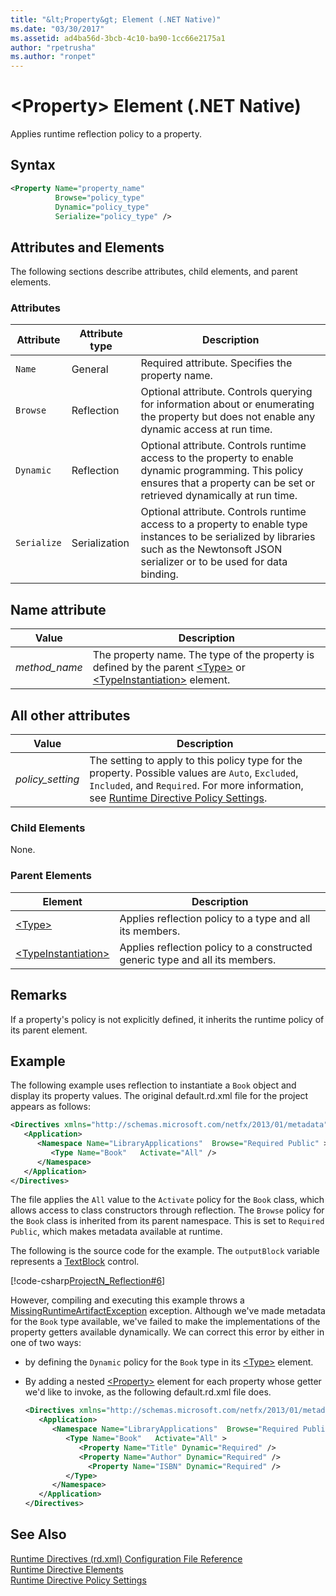 ```yaml
---
title: "&lt;Property&gt; Element (.NET Native)"
ms.date: "03/30/2017"
ms.assetid: ad4ba56d-3bcb-4c10-ba90-1cc66e2175a1
author: "rpetrusha"
ms.author: "ronpet"
---
```

# &lt;Property&gt; Element (.NET Native)
Applies runtime reflection policy to a property.  

## Syntax  

```xml  
<Property Name="property_name"  
          Browse="policy_type"  
          Dynamic="policy_type"  
          Serialize="policy_type" />  
```  

## Attributes and Elements  
 The following sections describe attributes, child elements, and parent elements.  

### Attributes  


|Attribute|Attribute type|Description|  
|---------------|--------------------|-----------------|  
|`Name`|General|Required attribute. Specifies the property name.|  
|`Browse`|Reflection|Optional attribute. Controls querying for information about or enumerating the property but does not enable any dynamic access at run time.|  
|`Dynamic`|Reflection|Optional attribute. Controls runtime access to the property to enable dynamic programming. This policy ensures that a property can be set or retrieved dynamically at run time.|  
|`Serialize`|Serialization|Optional attribute. Controls runtime access to a property to enable type instances to be serialized by libraries such as the Newtonsoft JSON serializer or to be used for data binding.|  

## Name attribute  


|Value|Description|  
|-----------|-----------------|  
|*method_name*|The property name. The type of the property is defined by the parent [\<Type>](../../../docs/framework/net-native/type-element-net-native.md) or [\<TypeInstantiation>](../../../docs/framework/net-native/typeinstantiation-element-net-native.md) element.|  

## All other attributes  


|Value|Description|  
|-----------|-----------------|  
|*policy_setting*|The setting to apply to this policy type for the property. Possible values are `Auto`, `Excluded`, `Included`, and `Required`. For more information, see [Runtime Directive Policy Settings](../../../docs/framework/net-native/runtime-directive-policy-settings.md).|  

### Child Elements  
 None.  

### Parent Elements  


|Element|Description|  
|-------------|-----------------|  
|[\<Type>](../../../docs/framework/net-native/type-element-net-native.md)|Applies reflection policy to a type and all its members.|  
|[\<TypeInstantiation>](../../../docs/framework/net-native/typeinstantiation-element-net-native.md)|Applies reflection policy to a constructed generic type and all its members.|  

## Remarks  
 If a property's policy is not explicitly defined, it inherits the runtime policy of its parent element.  

## Example  
 The following example uses reflection to instantiate a `Book` object and display its property values. The original default.rd.xml file for the project appears as follows:  

```xml  
<Directives xmlns="http://schemas.microsoft.com/netfx/2013/01/metadata">  
   <Application>  
      <Namespace Name="LibraryApplications"  Browse="Required Public" >  
         <Type Name="Book"   Activate="All" />  
      </Namespace>  
   </Application>  
</Directives>  
```  

 The file applies the `All` value to the `Activate` policy for the `Book` class, which allows access to class constructors through reflection. The `Browse` policy for the `Book` class is inherited from its parent namespace. This is set to `Required Public`, which makes metadata available at runtime.  

 The following is the source code for the example. The `outputBlock` variable represents a [TextBlock](http://msdn.microsoft.com/library/windows.ui.xaml.controls.textblock.aspx) control.  

 [!code-csharp[ProjectN_Reflection#6](../../../samples/snippets/csharp/VS_Snippets_CLR/projectn_reflection/cs/property1.cs#6)]  

 However, compiling and executing this example throws a [MissingRuntimeArtifactException](../../../docs/framework/net-native/missingruntimeartifactexception-class-net-native.md) exception. Although we've made metadata for the `Book` type available, we've failed to make the implementations of the property getters available dynamically. We can correct this error by either in one of two ways:  

- by defining the `Dynamic` policy for the `Book` type in its [\<Type>](../../../docs/framework/net-native/type-element-net-native.md) element.  

- By adding a nested [\<Property>](../../../docs/framework/net-native/property-element-net-native.md) element for each property whose getter we'd like to invoke, as the following default.rd.xml file does.  

  ```xml  
  <Directives xmlns="http://schemas.microsoft.com/netfx/2013/01/metadata">  
     <Application>  
        <Namespace Name="LibraryApplications"  Browse="Required Public" >  
           <Type Name="Book"   Activate="All" >  
              <Property Name="Title" Dynamic="Required" />  
              <Property Name="Author" Dynamic="Required" />  
                <Property Name="ISBN" Dynamic="Required" />  
           </Type>  
        </Namespace>  
     </Application>  
  </Directives>  
  ```  

## See Also  
 [Runtime Directives (rd.xml) Configuration File Reference](../../../docs/framework/net-native/runtime-directives-rd-xml-configuration-file-reference.md)  
 [Runtime Directive Elements](../../../docs/framework/net-native/runtime-directive-elements.md)  
 [Runtime Directive Policy Settings](../../../docs/framework/net-native/runtime-directive-policy-settings.md)
